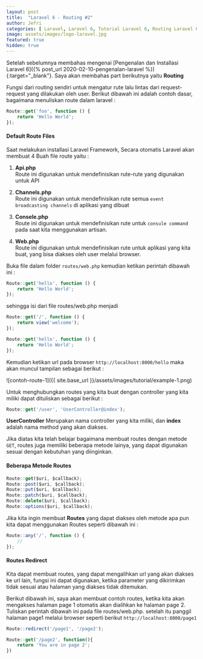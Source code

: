 ```yaml
---
layout: post
title:  "Laravel 6 - Routing #2"
author: Jefri
categories: [ Laravel, Laravel 6, Tutorial Laravel 6, Routing Laravel 6 ]
image: assets/images/logo-laravel.jpg
featured: true
hidden: true
---
```


Setelah sebelumnya membahas mengenai [Pengenalan dan Installasi Laravel 6]({% post_url 2020-02-10-pengenalan-laravel %}){:target="_blank"}. Saya akan membahas part berikutnya yaitu **Routing**

Fungsi dari routing sendiri untuk mengatur rute lalu lintas dari request-request yang dilakukan oleh user. Berikut dibawah ini adalah contoh dasar, bagaimana menuliskan route dalam laravel : 

```js
Route::get('foo', function () {
    return 'Hello World';
});
```
#### Default Route Files
Saat melakukan installasi Laravel Framework, Secara otomatis Laravel akan membuat 4 Buah file route yaitu : 
1. **Api.php**<br>
	Route ini digunakan untuk mendefinisikan rute-rute yang digunakan untuk API

2. **Channels.php**<br>
	Route ini digunakan untuk mendefinisikan rute semua `event broadcasting channels` di aplikasi yang dibuat

3. **Consele.php**<br>
	Route ini digunakan untuk mendefinisikan rute untuk `consule command` pada saat kita menggunakan artisan.

4. **Web.php**<br>
	Route ini digunakan untuk mendefinisikan rute untuk aplikasi yang kita buat, yang bisa diakses oleh user melalui browser.

Buka file dalam folder `routes/web.php` kemudian ketikan perintah dibawah ini : 

```js
Route::get('hello', function () {
    return 'Hello World';
});
```

sehingga isi dari file routes/web.php menjadi 

```js
Route::get('/', function () {
    return view('welcome');
});

Route::get('hello', function () {
    return 'Hello World';
});
```

Kemudian ketikan url pada browser `http://localhost:8000/hello` maka akan muncul tampilan sebagai berikut :

![contoh-route-1]({{ site.base_url }}/assets/images/tutorial/example-1.png)

Untuk menghubungkan routes yang kita buat dengan controller yang kita miliki dapat dituliskan sebagai berikut : 

```js
Route::get('/user', 'UserController@index');
```

**UserController** Merupakan nama controller yang kita miliki, dan **index** adalah nama method yang akan diakses.

Jika diatas kita telah belajar bagaimana membuat routes dengan metode `GET`, routes juga memiliki beberapa metode lainya, yang dapat digunakan sesuai dengan kebutuhan yang diinginkan.

#### Beberapa Metode Routes 

```js
Route::get($uri, $callback);
Route::post($uri, $callback);
Route::put($uri, $callback);
Route::patch($uri, $callback);
Route::delete($uri, $callback);
Route::options($uri, $callback);
```

Jika kita ingin membuat **Routes** yang dapat diakses oleh metode apa pun kita dapat menggunakan Routes seperti dibawah ini : 

```js
Route::any('/', function () {
    //
});
```

#### Routes Redirect 

Kita dapat membuat routes, yang dapat mengalihkan url yang akan diakses ke url lain, fungsi ini dapat digunakan, 
ketika parameter yang dikirimkan tidak sesuai atau halaman yang diakses tidak ditemukan. 

Berikut dibawah ini, saya akan membuat contoh routes, ketika kita akan mengakses halaman page 1 otomatis akan dialihkan ke halaman page 2. Tuliskan perintah dibawah ini pada file routes/web.php. setelah itu panggil halaman page1 melalui browser seperti berikut `http://localhost:8000/page1`

```js
Route::redirect('/page1', '/page2');

Route::get('/page2', function(){
	return 'You are in page 2';
})
```
